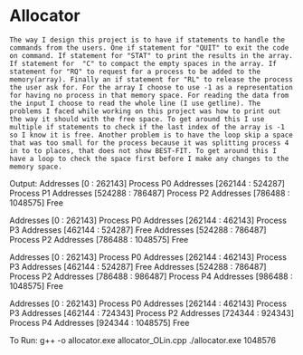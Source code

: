 # Allocator

	The way I design this project is to have if statements to handle the commands from the users. One if statement for "QUIT" to exit the code on command. If statement for "STAT" to print the results in the array. If statement for  "C" to compact the empty spaces in the array. If statement for "RQ" to request for a process to be added to the memory(array). Finally an if statement for "RL" to release the process the user ask for. For the array I choose to use -1 as a representation for having no process in that memory space. For reading the data from the input I choose to read the whole line (I use getline). The problems I faced while working on this project was how to print out the way it should with the free space. To get around this I use multiple if statements to check if the last index of the array is -1 so I know it is free. Another problem is to have the loop skip a space that was too small for the process because it was splitting process 4 in to to places, that does not show BEST-FIT. To get around this I have a loop to check the space first before I make any changes to the memory space. 



Output:
Addresses [0 : 262143] Process P0
Addresses [262144 : 524287] Process P1
Addresses [524288 : 786487] Process P2
Addresses [786488 : 1048575] Free

Addresses [0 : 262143] Process P0
Addresses [262144 : 462143] Process P3
Addresses [462144 : 524287] Free
Addresses [524288 : 786487] Process P2
Addresses [786488 : 1048575] Free

Addresses [0 : 262143] Process P0
Addresses [262144 : 462143] Process P3
Addresses [462144 : 524287] Free
Addresses [524288 : 786487] Process P2
Addresses [786488 : 986487] Process P4
Addresses [986488 : 1048575] Free

Addresses [0 : 262143] Process P0
Addresses [262144 : 462143] Process P3
Addresses [462144 : 724343] Process P2
Addresses [724344 : 924343] Process P4
Addresses [924344 : 1048575] Free

To Run:
g++ -o allocator.exe allocator_OLin.cpp 
./allocator.exe 1048576
